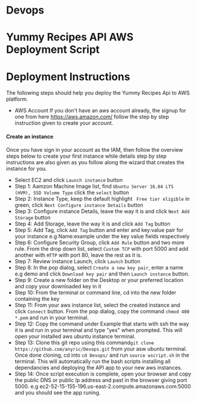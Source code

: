 # Devops

# Yummy Recipes API AWS Deployment Script

# Deployment Instructions
The following steps should help you deploy the Yummy Recipes Api to AWS platform.
* AWS Account
If you don't have an aws account already, the signup for one from here https://aws.amazon.com/ follow the step by step instruction given to create your account.
#### Create an instance
Once you have sign in your account as the IAM, then follow the overview steps below to create your first instance while details step by step instructions are also given as you follow along the wizard that creates the instance for you.
 * Select EC2 and click ```Launch instance``` button
 * Step 1: Aamzon Machine Image list, find ```Ubuntu Server 16.04 LTS (HVM), SSD Volume Type``` click the ```select``` button
 * Step 2: Instance Type, keep the default highlight ``` Free tier eligible``` in green, click ```Next Configure instance Details``` button
 * Step 3: Configure instance Details, leave the way it is and click ```Next Add Storage``` button
 * Step 4: Add Storage, leave the way it is and click ```Add Tag``` button
 * Step 5: Add Tag, click ```Add Tag``` button and enter and key:value pair for your instance e.g Name:example under the key value fields respectively
 * Step 6: Configure Security Group, click ```Add Rule``` button and two more rule. From the drop down list, select ```Custom TCP``` with port 5000 and add another with ```HTTP``` with port 80, leave the rest as it is.
 * Step 7: Review instance Launch, click ```Launch``` button
 * Step 8: In the pop dialog, select ```Create a new key pair```, enter a name e.g demo and click ```Download key pair``` and then ```Launch instance``` button. 
 * Step 9: Create a new folder on the Desktop or your preferred location and copy your downloaded key in it
 * Step 10: From the terminal or command line, cd into the new folder containing the key
 * Step 11: From your aws instance list, select the created instance and click ```Connect``` button. From the pop dialog, copy the command ```chmod 400 *.pem``` and run in your terminal.
 * Step 12: Copy the command under Example that starts with ssh the way it is and run in your terminal and type "yes" when prompted. This will open your installed aws ubuntu instance terminal.
 * Step 13: Clone this git repo using this command```git clone https://github.com/anyric/Devops.git``` from your asw ubuntu terminal. Once done cloning, cd into ```cd Devops/``` and run ```source wscript.sh``` in the terminal. This will automatically run the bash scripts installing all dependancies and deploying the API app to your new aws instances.
 * Step 14: Once script execution is complete, open your browser and copy the public DNS or public Ip address and past in the browser giving port 5000. e.g ec2-52-15-155-196.us-east-2.compute.amazonaws.com:5000 and you should see the app runing.

  



